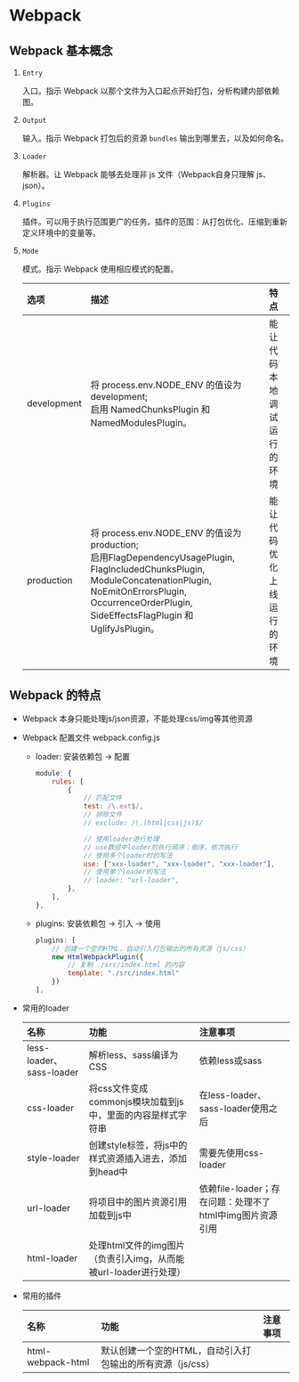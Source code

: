 # Webpack

## Webpack 基本概念
1. `Entry` 

    入口。指示 Webpack 以那个文件为入口起点开始打包，分析构建内部依赖图。

2. `Output`

    输入。指示 Webpack 打包后的资源 `bundles` 输出到哪里去，以及如何命名。

3. `Loader`

    解析器。让 Webpack 能够去处理非 js 文件（Webpack自身只理解 js、json）。

4. `Plugins`

    插件。可以用于执行范围更广的任务。插件的范围：从打包优化、压缩到重新定义环境中的变量等。

5. `Mode`

    模式。指示 Webpack 使用相应模式的配置。

    |选项|描述|特点|
    |:-|:-|:-|
    |development|将 process.env.NODE_ENV 的值设为 development;<br>启用 NamedChunksPlugin 和NamedModulesPlugin。|能让代码本地调试运行的环境
    |production|将 process.env.NODE_ENV 的值设为 production;<br>启用FlagDependencyUsagePlugin, FlagIncludedChunksPlugin, ModuleConcatenationPlugin, NoEmitOnErrorsPlugin, OccurrenceOrderPlugin, SideEffectsFlagPlugin 和 UglifyJsPlugin。|能让代码优化上线运行的环境|

## Webpack 的特点
- Webpack 本身只能处理js/json资源，不能处理css/img等其他资源

- Webpack 配置文件 webpack.config.js

    * loader: 安装依赖包 -> 配置

        ```js
        module: {
            rules: [
                {
                    // 匹配文件
                    test: /\.ext$/,
                    // 排除文件
                    // exclude: /\.(html|css|js)$/

                    // 使用loader进行处理
                    // use数组中loader的执行顺序：倒序，依次执行
                    // 使用多个loader时的写法
                    use: ["xxx-loader", "xxx-loader", "xxx-loader"],
                    // 使用单个loader的写法
                    // loader: "url-loader",
                },
            ],
        },
        ```
    
    * plugins: 安装依赖包 -> 引入 -> 使用
    
        ```js
        plugins: [
            // 创建一个空的HTML，自动引入打包输出的所有资源（js/css）
            new HtmlWebpackPlugin({
                // 复制 ./src/index.html 的内容
                template: "./src/index.html"
            })
        ],
        ```

- 常用的loader

    | 名称                    | 功能                                                          | 注意事项                                               |
    |:------------------------|:------------------------------------------------------------|:-------------------------------------------------------|
    | less-loader、sass-loader | 解析less、sass编译为 CSS                                       | 依赖less或sass                                         |
    | css-loader              | 将css文件变成commonjs模块加载到js中，里面的内容是样式字符串    | 在less-loader、sass-loader使用之后                      |
    | style-loader            | 创建style标签，将js中的样式资源插入进去，添加到head中           | 需要先使用css-loader                                   |
    | url-loader              | 将项目中的图片资源引用加载到js中                              | 依赖file-loader；存在问题：处理不了html中img图片资源引用 |
    | html-loader             | 处理html文件的img图片（负责引入img，从而能被url-loader进行处理） |                                                        |

- 常用的插件
    
    | 名称              | 功能                                                    | 注意事项 |
    |:------------------|:------------------------------------------------------|:---------|
    | html-webpack-html | 默认创建一个空的HTML，自动引入打包输出的所有资源（js/css） |          |
